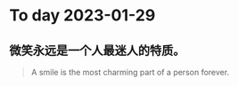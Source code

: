 
# To day 2023-01-29


## 微笑永远是一个人最迷人的特质。
> A smile is the most charming part of a person forever.

    